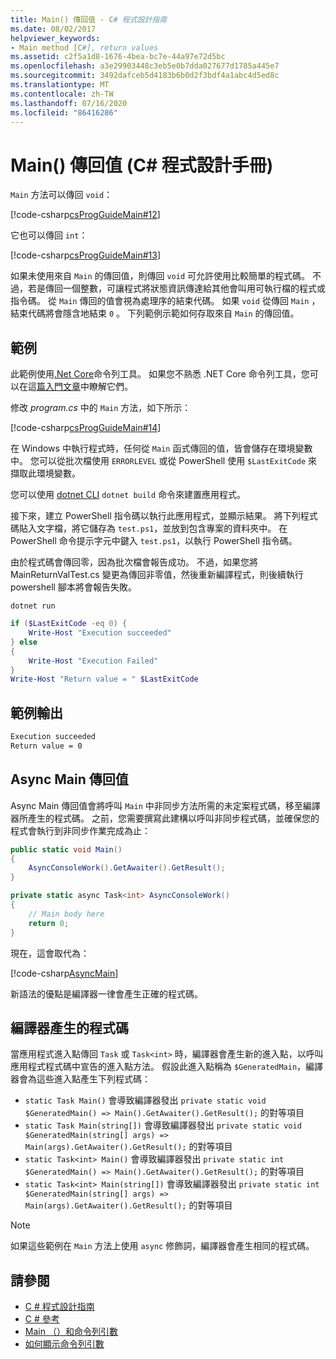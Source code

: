 ```yaml
---
title: Main() 傳回值 - C# 程式設計指南
ms.date: 08/02/2017
helpviewer_keywords:
- Main method [C#], return values
ms.assetid: c2f5a1d8-1676-4bea-bc7e-44a97e72d5bc
ms.openlocfilehash: a3e29903448c3eb5e0b7dda027677d1785a445e7
ms.sourcegitcommit: 3492dafceb5d4183b6b0d2f3bdf4a1abc4d5ed8c
ms.translationtype: MT
ms.contentlocale: zh-TW
ms.lasthandoff: 07/16/2020
ms.locfileid: "86416286"
---
```

# <a name="main-return-values-c-programming-guide"></a>Main() 傳回值 (C# 程式設計手冊)

`Main` 方法可以傳回 `void`：

 [!code-csharp[csProgGuideMain#12](~/samples/snippets/csharp/VS_Snippets_VBCSharp/csProgGuideMain/CS/Class3.cs#12)]

它也可以傳回 `int`：

 [!code-csharp[csProgGuideMain#13](~/samples/snippets/csharp/VS_Snippets_VBCSharp/csProgGuideMain/CS/Class3.cs#13)]

如果未使用來自 `Main` 的傳回值，則傳回 `void` 可允許使用比較簡單的程式碼。 不過，若是傳回一個整數，可讓程式將狀態資訊傳達給其他會叫用可執行檔的程式或指令碼。 從 `Main` 傳回的值會視為處理序的結束代碼。 如果 `void` 從傳回 `Main` ，結束代碼將會隱含地結束 `0` 。 下列範例示範如何存取來自 `Main` 的傳回值。

## <a name="example"></a>範例

此範例使用[.Net Core](../../../core/index.yml)命令列工具。 如果您不熟悉 .NET Core 命令列工具，您可以在這[篇入門文章](../../../core/tutorials/with-visual-studio-code.md)中瞭解它們。

修改 *program.cs* 中的 `Main` 方法，如下所示：

 [!code-csharp[csProgGuideMain#14](~/samples/snippets/csharp/VS_Snippets_VBCSharp/csProgGuideMain/CS/Class3.cs#14)]

在 Windows 中執行程式時，任何從 `Main` 函式傳回的值，皆會儲存在環境變數中。 您可以從批次檔使用 `ERRORLEVEL` 或從 PowerShell 使用 `$LastExitCode` 來擷取此環境變數。

您可以使用 [dotnet CLI](../../../core/tools/dotnet.md) `dotnet build` 命令來建置應用程式。

接下來，建立 PowerShell 指令碼以執行此應用程式，並顯示結果。 將下列程式碼貼入文字檔，將它儲存為 `test.ps1`，並放到包含專案的資料夾中。 在 PowerShell 命令提示字元中鍵入 `test.ps1`，以執行 PowerShell 指令碼。

由於程式碼會傳回零，因為批次檔會報告成功。 不過，如果您將 MainReturnValTest.cs 變更為傳回非零值，然後重新編譯程式，則後續執行 powershell 腳本將會報告失敗。

```dotnetcli
dotnet run
```

```powershell
if ($LastExitCode -eq 0) {
    Write-Host "Execution succeeded"
} else
{
    Write-Host "Execution Failed"
}
Write-Host "Return value = " $LastExitCode
```

## <a name="sample-output"></a>範例輸出

```txt
Execution succeeded
Return value = 0
```

## <a name="async-main-return-values"></a>Async Main 傳回值

Async Main 傳回值會將呼叫 `Main` 中非同步方法所需的未定案程式碼，移至編譯器所產生的程式碼。 之前，您需要撰寫此建構以呼叫非同步程式碼，並確保您的程式會執行到非同步作業完成為止：

```csharp
public static void Main()
{
    AsyncConsoleWork().GetAwaiter().GetResult();
}

private static async Task<int> AsyncConsoleWork()
{
    // Main body here
    return 0;
}
```

現在，這會取代為：

[!code-csharp[AsyncMain](../../../../samples/snippets/csharp/main-arguments/program.cs#AsyncMain)]

新語法的優點是編譯器一律會產生正確的程式碼。

## <a name="compiler-generated-code"></a>編譯器產生的程式碼

當應用程式進入點傳回 `Task` 或 `Task<int>` 時，編譯器會產生新的進入點，以呼叫應用程式程式碼中宣告的進入點方法。 假設此進入點稱為 `$GeneratedMain`，編譯器會為這些進入點產生下列程式碼：

- `static Task Main()` 會導致編譯器發出 `private static void $GeneratedMain() => Main().GetAwaiter().GetResult();` 的對等項目
- `static Task Main(string[])` 會導致編譯器發出 `private static void $GeneratedMain(string[] args) => Main(args).GetAwaiter().GetResult();` 的對等項目
- `static Task<int> Main()` 會導致編譯器發出 `private static int $GeneratedMain() => Main().GetAwaiter().GetResult();` 的對等項目
- `static Task<int> Main(string[])` 會導致編譯器發出 `private static int $GeneratedMain(string[] args) => Main(args).GetAwaiter().GetResult();` 的對等項目

> [!NOTE]
>如果這些範例在 `Main` 方法上使用 `async` 修飾詞，編譯器會產生相同的程式碼。

## <a name="see-also"></a>請參閱

- [C # 程式設計指南](../index.md)
- [C # 參考](../index.md)
- [Main （）和命令列引數](index.md)
- [如何顯示命令列引數](./how-to-display-command-line-arguments.md)
